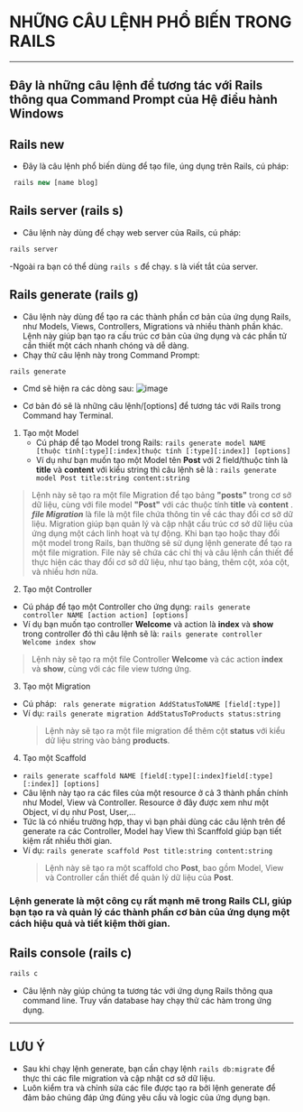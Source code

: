 # NHỮNG CÂU LỆNH PHỔ BIẾN TRONG RAILS
***
## **Đây là những câu lệnh để tương tác với Rails thông qua Command Prompt của Hệ điều hành Windows**
## Rails new
  - Đây là câu lệnh phổ biến dùng để tạo file, úng dụng trên Rails, cú pháp:
  ``` php
   rails new [name blog]
  ```
  ## Rails server (rails s)
   - Câu lệnh này dùng để chạy web server của Rails, cú pháp:
  ``` php
  rails server
  ```
  -Ngoài ra bạn có thể dùng ``` rails s ``` để chạy. s là viết tắt của server.
  ## Rails generate (rails g)
   - Câu lệnh này dùng để tạo ra các thành phần cơ bản của ứng dụng Rails, như Models, Views, Controllers, Migrations và nhiều thành phần khác. Lệnh này giúp bạn tạo ra cấu trúc cơ bản của ứng dụng và các phần tử cần thiết một cách nhanh chóng và dễ dàng.
   - Chạy thử câu lệnh này trong Command Prompt:
  ``` php
  rails generate
  ```
  - Cmd sẽ hiện ra các dòng sau: 
  ![image](https://github.com/LuongHuuPhuc/Ruby-projects/assets/156191563/83449b0c-368b-437c-a4d8-ca315499f833)

 - Cơ bản đó sẽ là những câu lệnh/[options] để tương tác với Rails trong Command hay Terminal.
1. Tạo một Model
   * Cú pháp để tạo Model trong Rails:
   ``` rails generate model NAME [thuộc tính[:type][:index]thuộc tính [:type][:index]] [options] ```
   * Ví dụ như bạn muốn tạo một Model tên **Post** với 2 field/thuộc tính là **title** và **content** với kiểu string thì câu lệnh sẽ là :
     ``` rails generate model Post title:string content:string ```
> Lệnh này sẽ tạo ra một file Migration để tạo bảng **"posts"** trong cơ sở dữ liệu, cùng với file model **"Post"** với các thuộc tính **title** và **content** .
> ***file Migration*** là file là một file chứa thông tin về các thay đổi cơ sở dữ liệu. Migration giúp bạn quản lý và cập nhật cấu trúc cơ sở dữ liệu của ứng dụng một cách linh hoạt và tự động. Khi bạn tạo hoặc thay đổi một model trong Rails, bạn thường sẽ sử dụng lệnh generate để tạo ra một file migration. File này sẽ chứa các chỉ thị và câu lệnh cần thiết để thực hiện các thay đổi cơ sở dữ liệu, như tạo bảng, thêm cột, xóa cột, và nhiều hơn nữa.
2. Tạo một Controller
  * Cú pháp để tạo một Controller cho ứng dụng:
    ``` rails generate controller NAME [action action] [options] ```
  * Ví dụ bạn muốn tạo controller **Welcome** và action là **index** và **show** trong controller đó thì câu lệnh sẽ là:
    ```rails generate controller Welcome index show ```
   > Lệnh này sẽ tạo ra một file Controller **Welcome** và các action **index** và **show**, cùng với các file view tương ứng.
3. Tạo một Migration
  * Cú pháp: `` rals generate migration AddStatusToNAME [field[:type]]``
  * Ví dụ:  ```rails generate migration AddStatusToProducts status:string ```
    > Lệnh này sẽ tạo ra một file migration để thêm cột **status** với kiểu dữ liệu string vào bảng **products**.
4. Tạo một Scaffold
  *  ``` rails generate scaffold NAME [field[:type][:index]field[:type][:index]] [options] ```
* Câu lệnh này tạo ra các files của một resource ở cả 3 thành phần chính như Model, View và Controller. Resource ở đây được xem như một Object, ví dụ như Post, User,...
* Tức là có nhiều trường hợp, thay vì bạn phải dùng các câu lệnh trên để generate ra các Controller, Model hay View thì Scanffold giúp bạn tiết kiệm rất nhiều thời gian.
* Ví dụ: ``` rails generate scaffold Post title:string content:string ```
  > Lệnh này sẽ tạo ra một scaffold cho **Post**, bao gồm Model, View và Controller cần thiết để quản lý dữ liệu của **Post**.

### Lệnh generate là một công cụ rất mạnh mẽ trong Rails CLI, giúp bạn tạo ra và quản lý các thành phần cơ bản của ứng dụng một cách hiệu quả và tiết kiệm thời gian.

## Rails console (rails c)
``` php
rails c
```
* Câu lệnh này giúp chúng ta tương tác với ứng dụng Rails thông qua command line. Truy vấn database hay chạy thử các hàm trong ứng dụng.
 ***
## LƯU Ý 
* Sau khi chạy lệnh generate, bạn cần chạy lệnh `rails db:migrate` để thực thi các file migration và cập nhật cơ sở dữ liệu.
* Luôn kiểm tra và chỉnh sửa các file được tạo ra bởi lệnh generate để đảm bảo chúng đáp ứng đúng yêu cầu và logic của ứng dụng bạn.



